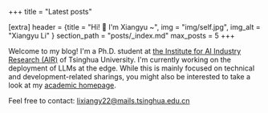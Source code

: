 +++
title = "Latest posts"

[extra]
header = {title = "Hi! 👋 I'm Xiangyu ~", img = "img/self.jpg", img_alt = "Xiangyu Li" }
section_path = "posts/_index.md"
max_posts = 5
+++

Welcome to my blog! I'm a Ph.D. student at [the Institute for AI Industry Research (AIR)](https://air.tsinghua.edu.cn/) of Tsinghua University. I'm currently working on the deployment of LLMs at the edge. While this is mainly focused on technical and development-related sharings, you might also be interested to take a look at my [academic homepage](https://xxxxyu.github.io/academic/).

Feel free to contact: <lixiangy22@mails.tsinghua.edu.cn>
